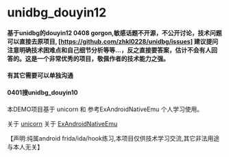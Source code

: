 # unidbg_douyin12

#### 基于unidbg的douyin12 0408 gorgon,敏感话题不开源，不公开讨论，技术问题可以直接去原项目, [https://github.com/zhkl0228/unidbg/issues] 建议提问注意明确技术困难点和自己细节分析等等...，反之直接要答案，估计不会有人回答的。这是一个非常优秀的项目，敬佩作者的技术能力之强。
#### 有其它需要可以单独沟通

#### 0401搜unidbg_douyin10


本DEMO项目基于 unicorn 和 参考ExAndroidNativeEmu 个人学习使用。

关于 [unicorn](https://github.com/zhkl0228/unicorn) 
关于 [ExAndroidNativeEmu](https://github.com/maiyao1988/ExAndroidNativeEmu)

【声明:纯属android frida/ida/hook练习,本项目仅供技术学习交流,其它非法用途与本人无关】
